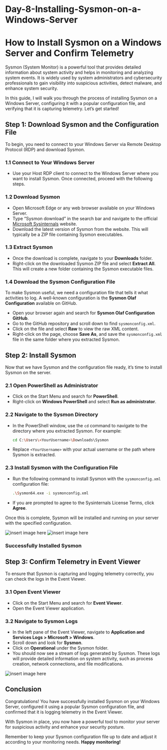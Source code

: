 # Day-8-Installing-Sysmon-on-a-Windows-Server
# How to Install Sysmon on a Windows Server and Confirm Telemetry

Sysmon (System Monitor) is a powerful tool that provides detailed information about system activity and helps in monitoring and analyzing system events. It is widely used by system administrators and cybersecurity professionals to gain visibility into suspicious activities, detect malware, and enhance system security.

In this guide, I will walk you through the process of installing Sysmon on a Windows Server, configuring it with a popular configuration file, and verifying that it is capturing telemetry. Let’s get started!

## Step 1: Download Sysmon and the Configuration File

To begin, you need to connect to your Windows Server via Remote Desktop Protocol (RDP) and download Sysmon.

### 1.1 Connect to Your Windows Server

- Use your Host RDP client to connect to the Windows Server where you want to install Sysmon. Once connected, proceed with the following steps.

### 1.2 Download Sysmon

- Open Microsoft Edge or any web browser available on your Windows Server.
- Type “Sysmon download” in the search bar and navigate to the official [Microsoft Sysinternals](https://docs.microsoft.com/en-us/sysinternals/downloads/sysmon) website.
- Download the latest version of Sysmon from the website. This will typically be a ZIP file containing Sysmon executables.

### 1.3 Extract Sysmon

- Once the download is complete, navigate to your **Downloads** folder.
- Right-click on the downloaded Sysmon ZIP file and select **Extract All**. This will create a new folder containing the Sysmon executable files.

### 1.4 Download the Sysmon Configuration File

To make Sysmon useful, we need a configuration file that tells it what activities to log. A well-known configuration is the **Sysmon Olaf Configuration** available on GitHub.

- Open your browser again and search for **Sysmon Olaf Configuration GitHub**.
- Go to the GitHub repository and scroll down to find `sysmonconfig.xml`.
- Click on the file and select **Raw** to view the raw XML content.
- Right-click on the page, choose **Save As**, and save the `sysmonconfig.xml` file in the same folder where you extracted Sysmon.

## Step 2: Install Sysmon

Now that we have Sysmon and the configuration file ready, it’s time to install Sysmon on the server.

### 2.1 Open PowerShell as Administrator

- Click on the Start Menu and search for **PowerShell**.
- Right-click on **Windows PowerShell** and select **Run as administrator**.

### 2.2 Navigate to the Sysmon Directory

- In the PowerShell window, use the `cd` command to navigate to the directory where you extracted Sysmon. For example:

    ```bash
    cd C:\Users\<YourUsername>\Downloads\Sysmon
    ```

- Replace `<YourUsername>` with your actual username or the path where Sysmon is extracted.

### 2.3 Install Sysmon with the Configuration File

- Run the following command to install Sysmon with the `sysmonconfig.xml` configuration file:

    ```bash
    .\Sysmon64.exe -i sysmonconfig.xml
    ```

- If you are prompted to agree to the Sysinternals License Terms, click **Agree**.

Once this is complete, Sysmon will be installed and running on your server with the specified configuration.

![insert image here](image.jpg)
![insert image here](image.jpg)

### Successfully Installed Sysmon

## Step 3: Confirm Telemetry in Event Viewer

To ensure that Sysmon is capturing and logging telemetry correctly, you can check the logs in the Event Viewer.

### 3.1 Open Event Viewer

- Click on the Start Menu and search for **Event Viewer**.
- Open the Event Viewer application.

### 3.2 Navigate to Sysmon Logs

- In the left pane of the Event Viewer, navigate to **Application and Services Logs > Microsoft > Windows**.
- Scroll down and look for **Sysmon**.
- Click on **Operational** under the Sysmon folder.
- You should now see a stream of logs generated by Sysmon. These logs will provide detailed information on system activity, such as process creation, network connections, and file modifications.

![insert image here](image.jpg)
## Conclusion

Congratulations! You have successfully installed Sysmon on your Windows Server, configured it using a popular Sysmon configuration file, and confirmed that it is logging telemetry in the Event Viewer. 

With Sysmon in place, you now have a powerful tool to monitor your server for suspicious activity and enhance your security posture. 

Remember to keep your Sysmon configuration file up to date and adjust it according to your monitoring needs. **Happy monitoring!**
